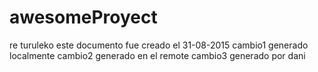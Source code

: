 # awesomeProyect
re turuleko
este documento fue creado el 31-08-2015
cambio1 generado localmente
cambio2 generado en el remote
cambio3 generado por dani